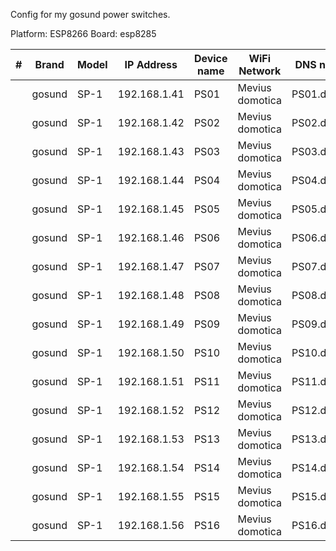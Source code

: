 Config for my gosund power switches.

Platform: ESP8266
Board: esp8285

| # | Brand | Model | IP Address | Device name | WiFi Network | DNS name |
| :---: | --- | --- | --- | --- | --- | --- |
|  | gosund | SP-1 | 192.168.1.41 | PS01 | Mevius domotica | PS01.daarle |
|  | gosund | SP-1 | 192.168.1.42 | PS02 | Mevius domotica | PS02.daarle |
|  | gosund | SP-1 | 192.168.1.43 | PS03 | Mevius domotica | PS03.daarle |
|  | gosund | SP-1 | 192.168.1.44 | PS04 | Mevius domotica | PS04.daarle |
|  | gosund | SP-1 | 192.168.1.45 | PS05 | Mevius domotica | PS05.daarle |
|  | gosund | SP-1 | 192.168.1.46 | PS06 | Mevius domotica | PS06.daarle |
|  | gosund | SP-1 | 192.168.1.47 | PS07 | Mevius domotica | PS07.daarle |
|  | gosund | SP-1 | 192.168.1.48 | PS08 | Mevius domotica | PS08.daarle |
|  | gosund | SP-1 | 192.168.1.49 | PS09 | Mevius domotica | PS09.daarle |
|  | gosund | SP-1 | 192.168.1.50 | PS10 | Mevius domotica | PS10.daarle |
|  | gosund | SP-1 | 192.168.1.51 | PS11 | Mevius domotica | PS11.daarle |
|  | gosund | SP-1 | 192.168.1.52 | PS12 | Mevius domotica | PS12.daarle |
|  | gosund | SP-1 | 192.168.1.53 | PS13 | Mevius domotica | PS13.daarle |
|  | gosund | SP-1 | 192.168.1.54 | PS14 | Mevius domotica | PS14.daarle |
|  | gosund | SP-1 | 192.168.1.55 | PS15 | Mevius domotica | PS15.daarle |
|  | gosund | SP-1 | 192.168.1.56 | PS16 | Mevius domotica | PS16.daarle |
